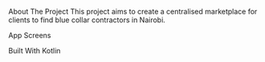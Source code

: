 About The Project
This project aims to create a centralised marketplace for clients to find blue collar contractors in Nairobi.

App Screens

Built With
Kotlin
